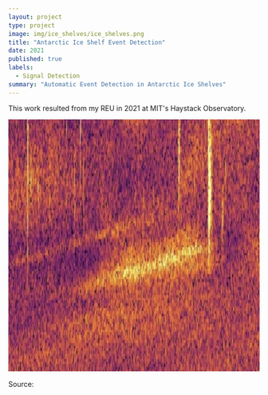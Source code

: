 ```yaml
---
layout: project
type: project
image: img/ice_shelves/ice_shelves.png
title: "Antarctic Ice Shelf Event Detection"
date: 2021
published: true
labels:
  - Signal Detection
summary: "Automatic Event Detection in Antarctic Ice Shelves"
---
```


This work resulted from my REU in 2021 at MIT's Haystack Observatory. 

<img class="img-fluid" src="../img/ice_shelves/ice_shelves.png">

Source: <a href="https://linneawolniewicz.github.io/img/ice_shelves/ice_shelves.pdf"></a>
